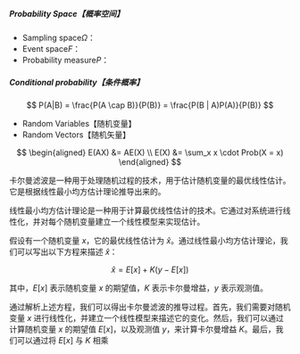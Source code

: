 ##### Probability Space【概率空间】
* Sampling space$\Omega$：
* Event space$F$：
* Probability measure$P$：


##### Conditional probability【条件概率】
$$
P(A|B) = \frac{P(A \cap B)}{P(B)} = \frac{P(B | A)P(A)}{P(B)}
$$

* Random Variables【随机变量】
* Random Vectors【随机矢量】


$$
\begin{aligned}
E(AX) &= AE(X) \\
E(X)  &= \sum_x x \cdot Prob(X = x)
\end{aligned}
$$




卡尔曼滤波是一种用于处理随机过程的技术，用于估计随机变量的最优线性估计。它是根据线性最小均方估计理论推导出来的。

线性最小均方估计理论是一种用于计算最优线性估计的技术。它通过对系统进行线性化，并对每个随机变量建立一个线性模型来实现估计。

假设有一个随机变量 $x$，它的最优线性估计为 $\hat{x}$。通过线性最小均方估计理论，我们可以写出以下方程来描述 $\hat{x}$：

$$ \hat{x} = E[x] + K(y - E[x]) $$

其中，$E[x]$ 表示随机变量 $x$ 的期望值，$K$ 表示卡尔曼增益，$y$ 表示观测值。

通过解析上述方程，我们可以得出卡尔曼滤波的推导过程。首先，我们需要对随机变量 $x$ 进行线性化，并建立一个线性模型来描述它的变化。然后，我们可以通过计算随机变量 $x$ 的期望值 $E[x]$，以及观测值 $y$，来计算卡尔曼增益 $K$。最后，我们可以通过将 $E[x]$ 与 $K$ 相乘
